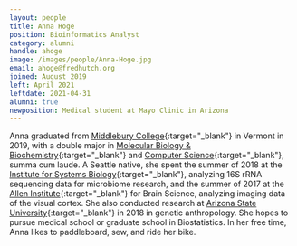 ```yaml
---
layout: people
title: Anna Hoge
position: Bioinformatics Analyst
category: alumni
handle: ahoge
image: /images/people/Anna-Hoge.jpg
email: ahoge@fredhutch.org
joined: August 2019
left: April 2021
leftdate: 2021-04-31
alumni: true
newposition: Medical student at Mayo Clinic in Arizona
---
```


Anna graduated from [Middlebury College](http://www.middlebury.edu/){:target="_blank"} in Vermont in 2019, with a double major in [Molecular Biology & Biochemistry](http://www.middlebury.edu/academics/mbb){:target="_blank"} and [Computer Science](http://www.middlebury.edu/academics/cs){:target="_blank"}, summa cum laude.  A Seattle native, she spent the summer of 2018 at the [Institute for Systems Biology](https://systemsbiology.org/){:target="_blank"}, analyzing 16S rRNA sequencing data for microbiome research, and the summer of 2017 at the [Allen Institute](https://alleninstitute.org/){:target="_blank"} for Brain Science, analyzing imaging data of the visual cortex.  She also conducted research at [Arizona State University](https://www.asu.edu/){:target="_blank"} in 2018 in genetic anthropology.  She hopes to pursue medical school or graduate school in Biostatistics.  In her free time, Anna likes to paddleboard, sew, and ride her bike.
